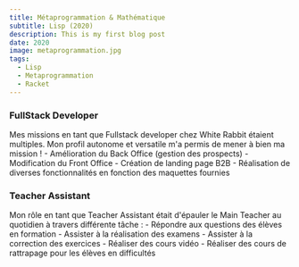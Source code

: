 ```yaml
---
title: Métaprogrammation & Mathématique
subtitle: Lisp (2020)
description: This is my first blog post
date: 2020
image: metaprogrammation.jpg
tags:
  - Lisp
  - Metaprogrammation
  - Racket
---
```


<h3 class="mb-3 text-2xl font-bold font-heading">FullStack Developer </h3>
<p class="text-gray-500 leading-loose">
Mes missions en tant que Fullstack developer chez White Rabbit étaient multiples.
Mon profil autonome et versatile m'a permis de mener à bien ma mission !
  - Amélioration du Back Office (gestion des prospects)
  - Modification du Front Office
  - Création de landing page B2B
  - Réalisation de diverses fonctionnalités en fonction des maquettes fournies
</p> 
<h3 class="mt-5 mb-3 text-2xl font-bold font-heading">Teacher Assistant </h3>
<p class="text-gray-500 leading-loose">
Mon rôle en tant que Teacher Assistant était d'épauler le Main Teacher au quotidien à travers différente tâche :
- Répondre aux questions des élèves en formation
- Assister à la réalisation des examens
- Assister à la correction des exercices
- Réaliser des cours vidéo
- Réaliser des cours de rattrapage pour les élèves en difficultés
</p>